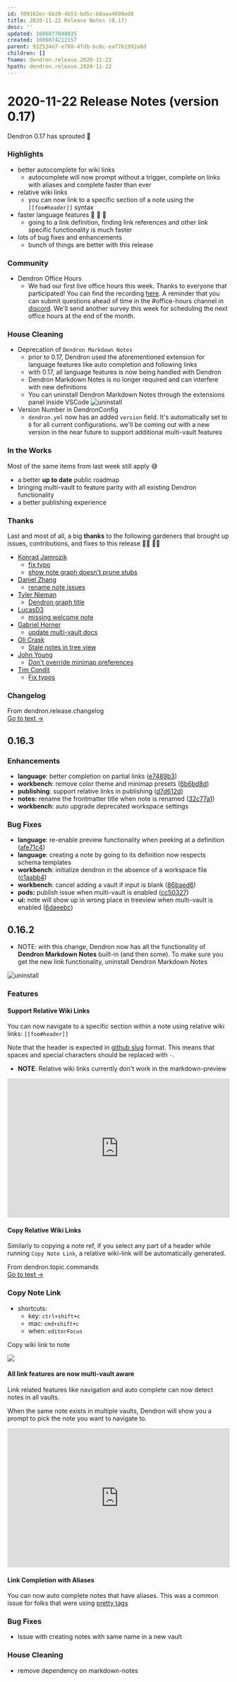 ```yaml
---
id: f09162ec-6b20-4b53-bd5c-68aaa4698ed8
title: 2020-11-22 Release Notes (0.17)
desc: ''
updated: 1606077048035
created: 1606074212157
parent: 932534e7-e788-4fdb-bc8c-eaf761992a8d
children: []
fname: dendron.release.2020-11-22
hpath: dendron.release.2020-11-22
---
```

# 2020-11-22 Release Notes (version 0.17)

Dendron 0.17 has sprouted 🌱

### Highlights

- better autocomplete for wiki links
  - autocomplete will now prompt without a trigger, complete on links with aliases and complete faster than ever
- relative wiki links
  - you can now link to a specific section of a note using the `[[foo#header]]` syntax
- faster language features  🚀 🚀 🚀
  - going to a link definition, finding link references and other link specific functionality is much faster
- lots of bug fixes and enhancements
  - bunch of things are better with this release

### Community

- Dendron Office Hours
  - We had our first live office hours this week. Thanks to everyone that participated! You can find the recording [here](https://discord.com/channels/717965437182410783/737323300967022732/778798279658962944). A reminder that you can submit questions ahead of time in the #office-hours channel in [discord](https://discord.gg/AE3NRw9). We'll send another survey this week for scheduling the next office hours at the end of the month. 

### House Cleaning

- Deprecation of `Dendron Markdown Notes`
  - prior to 0.17, Dendron used the aforementioned extension for language features like auto completion and following links
  - with 0.17, all language features is now being handled with Dendron
  - Dendron Markdown Notes is no longer required and can interfere with new definitions
  - You can uninstall Dendron Markdown Notes through the extensions panel inside VSCode
      ![uninstall ](https://foundation-prod-assetspublic53c57cce-8cpvgjldwysl.s3-us-west-2.amazonaws.com/assets/images/etc.install.jpg)
- Version Number in DendronConfig
  - `dendron.yml` now has an added `version` field. It's automatically set to `0` for all current configurations. we'll be coming out with a new version in the near future to support additional multi-vault features

### In the Works

Most of the same items from last week still apply 😅

- a better **up to date** public roadmap
- bringing multi-vault to feature parity with all existing Dendron functionality
- a better publishing experience

### Thanks

Last and most of all, a big **thanks** to the following gardeners that brought up issues, contributions, and fixes to this release 👨‍🌾 👩‍🌾

- [Konrad Jamrozik](https://github.com/konrad-jamrozik)
  - [fix typo](https://github.com/dendronhq/dendron-site/pull/38)
  - [show note graph doesn't prune stubs](https://github.com/dendronhq/dendron/issues/359)
- [Daniel Zhang](https://github.com/DanielHZhang)
  - [rename note issues](https://github.com/dendronhq/dendron/issues/338)
- [Tyler Nieman](https://github.com/tsnieman)
  - [Dendron graph title](https://github.com/dendronhq/dendron/issues/358)
- [LucasD3](https://github.com/LucasD3)
  - [missing welcome note](https://github.com/dendronhq/dendron/issues/361)
- [Gabriel Horner](https://github.com/cldwalker)
  - [update multi-vault docs](https://github.com/dendronhq/dendron-site/pull/39)
- [Oli Crask](https://github.com/OxygenLithium)     
  - [Stale notes in tree view](https://github.com/dendronhq/dendron/issues/367)
- [John Young](https://github.com/iterating)
  - [Don't override minimap preferences](https://github.com/dendronhq/dendron/issues/366)
- [Tim Condit](https://github.com/tcondit)
  - [Fix typos](https://github.com/dendronhq/dendron-site/pull/40)

### Changelog



<div class="portal-container">
<div class="portal-head">
<div class="portal-backlink" >
<div class="portal-title">From <span class="portal-text-title">dendron.release.changelog</span></div>
<a href="9bc92432-a24c-492b-b831-4d5378c1692b.html" class="portal-arrow">Go to text <span class="right-arrow">→</span></a>
</div>
</div>
<div id="portal-parent-anchor" class="portal-parent" markdown="1">
<div class="portal-parent-fader-top"></div>
<div class="portal-parent-fader-bottom"></div>        
  
## 0.16.3

### Enhancements

- **language**: better completion on partial links  ([e7489b3](https://github.com/dendronhq/dendron/commit/e7489b324fb8b5b1a0cb3daf4bd33978073bd90a))
- **workbench**: remove color theme and minimap presets ([6b6bd8d](https://github.com/dendronhq/dendron/commit/6b6bd8d1b866bfe881b8ed7c341e5f2191bfa741))
- **publishing**: support relative links in publishing ([d7d612d](https://github.com/dendronhq/dendron/commit/d7d612d00bf0fedfc5e7dc9beda1e00927be83a9))
- **notes:** rename the frontmatter title when note is renamed ([32c77a1](https://github.com/dendronhq/dendron/commit/32c77a1a97162150b88c97c9266bd2a42a816aa0))
- **workbench:** auto upgrade deprecated workspace settings

### Bug Fixes

- **language**: re-enable preview functionality when peeking at a definition ([afe71c4](https://github.com/dendronhq/dendron/commit/afe71c41daff3acc935cb5bed7b51d20ef8e6267))
- **language**: creating a note by going to its definition now respects schema templates
- **workbench**: initialize dendron in the absence of a workspace file ([c1aabb4](https://github.com/dendronhq/dendron/commit/c1aabb4a6b2084990269ea169c1a90d800b430c3))
- **workbench**: cancel adding a vault if input is blank ([86baed6](https://github.com/dendronhq/dendron/commit/86baed6e0938132709e4cfbd2008f1f8fadc77cb))
- **pods:** publish issue when multi-vault is enabled ([cc50327](https://github.com/dendronhq/dendron/commit/cc503276a0ca0545e2793449f7382bc810216377))
- **ui:** note will show up in wrong place in treeview when multi-vault is enabled ([6daeebc](https://github.com/dendronhq/dendron/commit/6daeebc7bd2bbc68fc105766d30bc10444bcaf61))

## 0.16.2

- NOTE: with this change, Dendron now has all the functionality of **Dendron Markdown Notes** built-in (and then some). To make sure you get the new link functionality, uninstall Dendron Markdown Notes

![uninstall ](https://foundation-prod-assetspublic53c57cce-8cpvgjldwysl.s3-us-west-2.amazonaws.com/assets/images/etc.install.jpg)

### Features

#### Support Relative Wiki Links

You can now navigate to a specific section within a note using relative wiki links: `[[foo#header]]` 

Note that the header is expected in [github slug](https://github.com/gosimple/slug) format. This means that spaces and special characters should be replaced with `-`. 

- **NOTE**: Relative wiki links currently don't work in the markdown-preview

<div style="position: relative; padding-bottom: 62.5%; height: 0;"><iframe src="https://www.loom.com/embed/b21501b47e64449882a369590a630d7f" frameborder="0" webkitallowfullscreen mozallowfullscreen allowfullscreen style="position: absolute; top: 0; left: 0; width: 100%; height: 100%;"></iframe></div>

#### Copy Relative Wiki Links

Similarly to copying a note ref, if you select any part of a header while running `Copy Note Link`, a relative wiki-link will be automatically generated.

<div class="portal-container">
<div class="portal-head">
<div class="portal-backlink" >
<div class="portal-title">From <span class="portal-text-title">dendron.topic.commands</span></div>
<a href="eea2b078-1acc-4071-a14e-18299fc28f47.html" class="portal-arrow">Go to text <span class="right-arrow">→</span></a>
</div>
</div>
<div id="portal-parent-anchor" class="portal-parent" markdown="1">
<div class="portal-parent-fader-top"></div>
<div class="portal-parent-fader-bottom"></div>        
  
### Copy Note Link

- shortcuts: 
  - key: `ctrl+shift+c`
  - mac: `cmd+shift+c`
  - when: `editorFocus`

Copy wiki link to note

![](https://foundation-prod-assetspublic53c57cce-8cpvgjldwysl.s3-us-west-2.amazonaws.com/assets/images/command.copy-link.gif)

</div>    
</div>

#### All link features are now multi-vault aware

Link related features like navigation and auto complete can now detect notes in all vaults. 

When the same note exists in multiple vaults, Dendron will show you a prompt to pick the note you want to navigate to.

<div style="position: relative; padding-bottom: 62.5%; height: 0;"><iframe src="https://www.loom.com/embed/1108e35e262c4d428629d0a4034090d0" frameborder="0" webkitallowfullscreen mozallowfullscreen allowfullscreen style="position: absolute; top: 0; left: 0; width: 100%; height: 100%;"></iframe></div>

#### Link Completion with Aliases

You can now auto complete notes that have aliases. This was a common issue for folks that were using [pretty tags](8bc9b3f1-8508-4d3a-a2de-be9f12ef1821)

### Bug Fixes

- Issue with creating notes with same name in a new vault

### House Cleaning

- remove dependency on markdown-notes



</div>    
</div>

